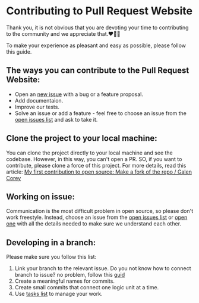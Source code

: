 # Contributing to Pull Request Website
Thank you, it is not obvious that you are devoting your time to contributing to the community and we appreciate that.❤️🙏🏻

To make your experience as pleasant and easy as possible, please follow this guide.

## The ways you can contribute to the Pull Request Website:
* Open an [new issue](https://github.com/Pull-Request-Community/pull-request-community-website/issues/new) with a bug or a feature proposal.
* Add documentaion.
* Improve our tests.
* Solve an issue or add a feature - feel free to choose an issue from the [open issues list](https://github.com/Pull-Request-Community/pull-request-community-website/issues) and ask to take it.

## Clone the project to your local machine:
You can clone the project directly to your local machine and see the codebase. However, in this way, you can't open a PR. SO, if you want to contribute, please clone a force of this project.
For more details, read this article: [My first contribution to open source: Make a fork of the repo / Galen Corey](https://opensource.com/article/19/11/first-open-source-contribution-fork-clone)

## Working on issue:
Communication is the most difficult problem in open source, so please don't work freestyle. 
Instead, choose an issue from the [open issues list](https://github.com/Pull-Request-Community/pull-request-community-website/issues) or [open one](https://github.com/Pull-Request-Community/pull-request-community-website/issues/new) with all the details needed to make sure we understand each other.

## Developing in a branch:
Please make sure you follow this list:
1) Link your branch to the relevant issue.
 Do you not know how to connect branch to issue? no problem, follow this [guid](https://docs.github.com/en/issues/tracking-your-work-with-issues/creating-a-branch-for-an-issue) 
2) Create a meaningful names for commits.
3) Create small commits that connect one logic unit at a time.
4) Use [tasks list](https://docs.github.com/en/issues/tracking-your-work-with-issues/about-task-lists) to manage your work.




